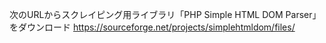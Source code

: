 次のURLからスクレイピング用ライブラリ「PHP Simple HTML DOM Parser」をダウンロード
https://sourceforge.net/projects/simplehtmldom/files/
